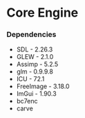 # Core Engine

### Dependencies
- SDL - 2.26.3
- GLEW - 2.1.0
- Assimp - 5.2.5
- glm - 0.9.9.8
- ICU - 72.1
- FreeImage - 3.18.0
- ImGui - 1.90.3
- bc7enc
- carve